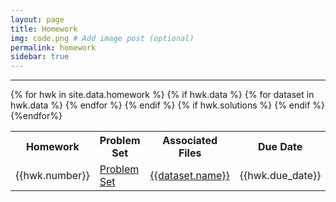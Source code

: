 ```yaml
---
layout: page
title: Homework
img: code.png # Add image post (optional)
permalink: homework
sidebar: true
---
```


---


<table>
<tr>
<th> <b>Homework</b></th>
<th> <b> Problem Set </b></th>
<th> <b>Associated Files</b></th>
<th> <b> Due Date</b> </th>
</tr>
{% for hwk in site.data.homework %}
<tr>
<td> {{hwk.number}} </td>
<td> <a href="http://www.rpgroup.caltech.edu/bige105/hwk/{{hwk.pset}}"> Problem Set </a></td>
{% if hwk.data %}
{% for dataset in hwk.data %}
<td> <a href="http://www.rpgroup.caltech.edu/bige105/data/{{dataset.link}}">{{dataset.name}}</a></td>
{% endfor %}
{% endif %}
<td> {{hwk.due_date}} </td>
{% if hwk.solutions %}
<td> <a href="https://rpdata.caltech.edu/courses/bige105/2020/{{hwk.solns}}">Solutions</a></td>
{% endif %}
</tr>
{%endfor%}
</table>
